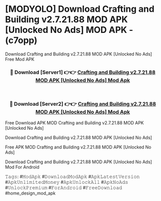 # [MODYOLO] Download Crafting and Building v2.7.21.88 MOD APK [Unlocked No Ads] MOD APK - (c7opp)
Download Crafting and Building v2.7.21.88 MOD APK [Unlocked No Ads] Free Mod APK

<div align="center">
<h3>🔴 Download [Server1] 👉👉 <a href="https://apk-comot.site?title=Crafting_and_Building_v2.7.21.88_MOD_APK_[Unlocked_No_Ads]">Crafting and Building v2.7.21.88 MOD APK [Unlocked No Ads] Mod Apk</a></h3><br>

<h3>🔴 Download [Server2] 👉👉 <a href="https://apk-comot.site?title=Crafting_and_Building_v2.7.21.88_MOD_APK_[Unlocked_No_Ads]">Crafting and Building v2.7.21.88 MOD APK [Unlocked No Ads] Mod Apk</a></h3>
</div>


Free Download APK MOD Crafting and Building v2.7.21.88 MOD APK [Unlocked No Ads]

Download Crafting and Building v2.7.21.88 MOD APK [Unlocked No Ads] 

Free APK MOD Crafting and Building v2.7.21.88 MOD APK [Unlocked No Ads] 

Download Crafting and Building v2.7.21.88 MOD APK [Unlocked No Ads] Mod For Android

𝚃𝚊𝚐𝚜: #𝙼𝚘𝚍𝙰𝚙𝚔 #𝙳𝚘𝚠𝚗𝚕𝚘𝚊𝚍𝙼𝚘𝚍𝙰𝚙𝚔 #𝙰𝚙𝚔𝙻𝚊𝚝𝚎𝚜𝚝𝚅𝚎𝚛𝚜𝚒𝚘𝚗 #𝙰𝚙𝚔𝚄𝚗𝚕𝚒𝚖𝚒𝚝𝚎𝚍𝙼𝚘𝚗𝚎𝚢 #𝙰𝚙𝚔𝚄𝚗𝚕𝚘𝚌𝚔𝙰𝚕𝚕 #𝙰𝚙𝚔𝙽𝚘𝙰𝚍𝚜 #𝚄𝚗𝚕𝚘𝚌𝚔𝙿𝚛𝚎𝚖𝚒𝚞𝚖 #𝙵𝚘𝚛𝙰𝚗𝚍𝚛𝚘𝚒𝚍 #𝙵𝚛𝚎𝚎𝙳𝚘𝚠𝚗𝚕𝚘𝚊𝚍 #home_design_mod_apk